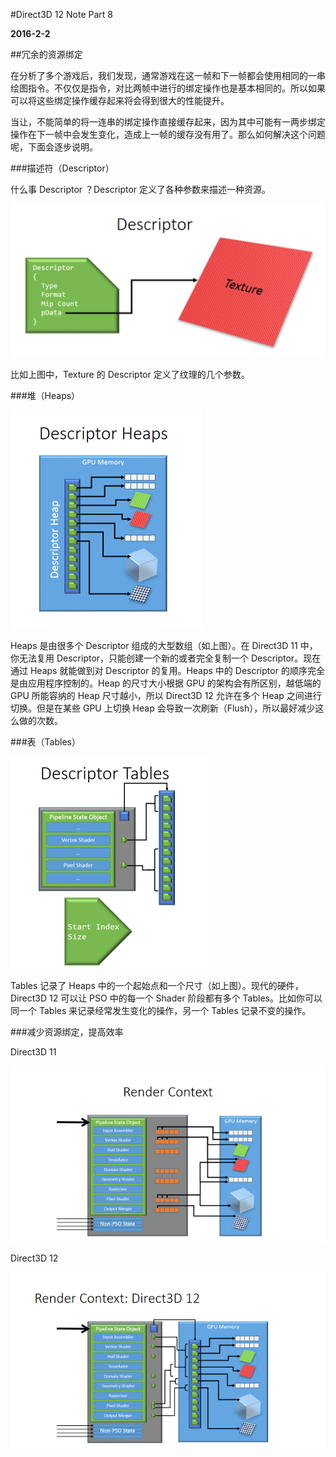 #Direct3D 12 Note Part 8

**2016-2-2**

##冗余的资源绑定

在分析了多个游戏后，我们发现，通常游戏在这一帧和下一帧都会使用相同的一串绘图指令。不仅仅是指令，对比两帧中进行的绑定操作也是基本相同的。所以如果可以将这些绑定操作缓存起来将会得到很大的性能提升。

当让，不能简单的将一连串的绑定操作直接缓存起来，因为其中可能有一两步绑定操作在下一帧中会发生变化，造成上一帧的缓存没有用了。那么如何解决这个问题呢，下面会逐步说明。

###描述符（Descriptor）

什么事 Descriptor ？Descriptor 定义了各种参数来描述一种资源。

![image](Direct3D12Part8/Picture1.png)

比如上图中，Texture 的 Descriptor 定义了纹理的几个参数。

###堆（Heaps）

![image](Direct3D12Part8/Picture2.png)

Heaps 是由很多个 Descriptor 组成的大型数组（如上图）。在 Direct3D 11 中，你无法复用 Descriptor，只能创建一个新的或者完全复制一个 Descriptor。现在通过 Heaps 就能做到对 Descriptor 的复用。Heaps 中的 Descriptor 的顺序完全是由应用程序控制的。Heap 的尺寸大小根据 GPU 的架构会有所区别，越低端的 GPU 所能容纳的 Heap 尺寸越小，所以 Direct3D 12 允许在多个 Heap 之间进行切换。但是在某些 GPU 上切换 Heap 会导致一次刷新（Flush），所以最好减少这么做的次数。

###表（Tables）

![image](Direct3D12Part8/Picture3.png)

Tables 记录了 Heaps 中的一个起始点和一个尺寸（如上图）。现代的硬件，Direct3D 12 可以让 PSO 中的每一个 Shader 阶段都有多个 Tables。比如你可以同一个 Tables 来记录经常发生变化的操作，另一个 Tables 记录不变的操作。 

###减少资源绑定，提高效率

Direct3D 11

![image](Direct3D12Part8/Picture4.png)

Direct3D 12

![image](Direct3D12Part8/Picture5.png)